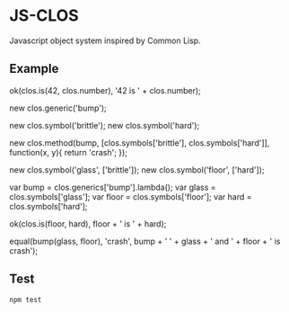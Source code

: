 JS-CLOS
=======

Javascript object system inspired by Common Lisp.

Example
-------

ok(clos.is(42, clos.number),
	'42 is ' + clos.number);

new clos.generic('bump');

new clos.symbol('brittle');
new clos.symbol('hard');

new clos.method(bump, [clos.symbols['brittle'], clos.symbols['hard']], function(x, y){
	return 'crash';
});

new clos.symbol('glass', ['brittle']);
new clos.symbol('floor', ['hard']);

var bump = clos.generics['bump'].lambda();
var glass = clos.symbols['glass'];
var floor = clos.symbols['floor'];
var hard = clos.symbols['hard'];

ok(clos.is(floor, hard),
	floor + ' is ' + hard);

equal(bump(glass, floor), 'crash',
	bump + ' ' + glass + ' and ' + floor + ' is crash');

Test
----

	npm test
